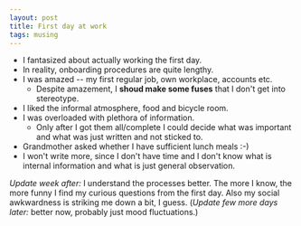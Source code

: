 ```yaml
---
layout: post
title: First day at work
tags: musing
---
```


* I fantasized about actually working the first day.
* In reality, onboarding procedures are quite lengthy.
* I was amazed -- my first regular job, own workplace, accounts etc.
  * Despite amazement, I **shoud make some fuses** that I don't get into
    stereotype.
* I liked the informal atmosphere, food and bicycle room.
* I was overloaded with plethora of information.
  * Only after I got them all/complete I could decide what was important and
    what was just written and not sticked to.
* Grandmother asked whether I have sufficient lunch meals :-)
* I won't write more, since I don't have time and I don't know what is internal
  information and what is just general observation.

*Update week after:* I understand the processes better. The more I know, the
more funny I find my curious questions from the first day.  Also my social
awkwardness is striking me down a bit, I guess. (*Update few more days later:*
better now, probably just mood fluctuations.)
